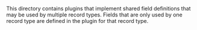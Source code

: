 This directory contains plugins that implement shared field definitions that may be used by multiple record types. Fields that are only used by one record type are defined in the plugin for that record type.
